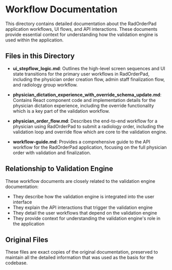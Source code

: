 # Workflow Documentation

This directory contains detailed documentation about the RadOrderPad application workflows, UI flows, and API interactions. These documents provide essential context for understanding how the validation engine is used within the application.

## Files in this Directory

- **ui_stepflow_logic.md**: Outlines the high-level screen sequences and UI state transitions for the primary user workflows in RadOrderPad, including the physician order creation flow, admin staff finalization flow, and radiology group workflow.

- **physician_dictation_experience_with_override_schema_update.md**: Contains React component code and implementation details for the physician dictation experience, including the override functionality which is a key part of the validation workflow.

- **physician_order_flow.md**: Describes the end-to-end workflow for a physician using RadOrderPad to submit a radiology order, including the validation loop and override flow which are core to the validation engine.

- **workflow-guide.md**: Provides a comprehensive guide to the API workflow for the RadOrderPad application, focusing on the full physician order with validation and finalization.

## Relationship to Validation Engine

These workflow documents are closely related to the validation engine documentation:

- They describe how the validation engine is integrated into the user interface
- They explain the API interactions that trigger the validation engine
- They detail the user workflows that depend on the validation engine
- They provide context for understanding the validation engine's role in the application

## Original Files

These files are exact copies of the original documentation, preserved to maintain all the detailed information that was used as the basis for the codebase.